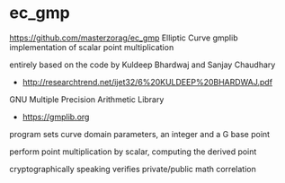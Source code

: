 ec_gmp
======
<a href="https://github.com/masterzorag/ec_gmp">https://github.com/masterzorag/ec_gmp</a>
Elliptic Curve gmplib implementation of scalar point multiplication

entirely based on the code by Kuldeep Bhardwaj and Sanjay Chaudhary
* http://researchtrend.net/ijet32/6%20KULDEEP%20BHARDWAJ.pdf

GNU Multiple Precision Arithmetic Library
* https://gmplib.org

program sets curve domain parameters, an integer and a G base point

perform point multiplication by scalar, computing the derived point

cryptographically speaking verifies private/public math correlation
